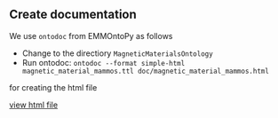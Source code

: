 ## Create documentation 

We use `ontodoc` from EMMOntoPy  as follows

* Change to the directiory `MagneticMaterialsOntology`
* Run ontodoc: `ontodoc --format simple-html magnetic_material_mammos.ttl doc/magnetic_material_mammos.html`  

for creating the html file

[view html file](https://raw.githack.com/MaMMoS-project/MagneticMaterialsOntology/703148106c19b6e69642bad3ec1c2868ea65c25f/doc/magnetic_material_mammos.html)